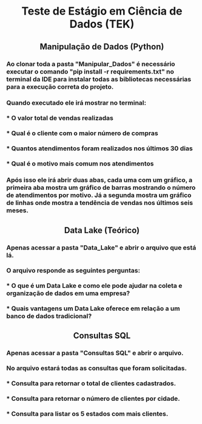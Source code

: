 <h1 align="center">Teste de Estágio em Ciência de Dados (TEK)</h1>

###

<h2 align="center">Manipulação de Dados (Python)</h2>

###

<h3 align="left">Ao clonar toda a pasta "Manipular_Dados" é necessário executar o comando "pip install -r requirements.txt" no terminal da IDE para instalar todas as bibliotecas necessárias para a execução correta do projeto.</h3>

###

<h3 align="left">Quando executado ele irá mostrar no terminal:<br><br>* O valor total de vendas realizadas<br><br>* Qual é o cliente com o maior número de compras<br><br>* Quantos atendimentos foram realizados nos últimos 30 dias<br><br>* Qual é o motivo mais comum nos atendimentos</h3>

###

<h3 align="left">Após isso ele irá abrir duas abas, cada uma com um gráfico, a primeira aba mostra um gráfico de barras mostrando o número de atendimentos por motivo. Já a segunda mostra um gráfico de linhas onde mostra a tendência de vendas nos últimos seis meses.</h3>

###

<h2 align="center">Data Lake (Teórico)</h2>

###

<h3 align="left">Apenas acessar a pasta "Data_Lake" e abrir o arquivo que está lá.<br><br>O arquivo responde as seguintes perguntas:<br><br>* O que é um Data Lake e como ele pode ajudar na coleta e organização de dados em uma empresa?<br><br>* Quais vantagens um Data Lake oferece em relação a um banco de dados tradicional?</h3>

###

<h2 align="center">Consultas SQL</h2>

###

<h3 align="left">Apenas acessar a pasta "Consultas SQL" e abrir o arquivo.<br><br>No arquivo estará todas as consultas que foram solicitadas.<br><br>* Consulta para retornar o total de clientes cadastrados.<br><br>* Consulta para retornar o número de clientes por cidade.<br><br>* Consulta para listar os 5 estados com mais clientes.</h3>

###
